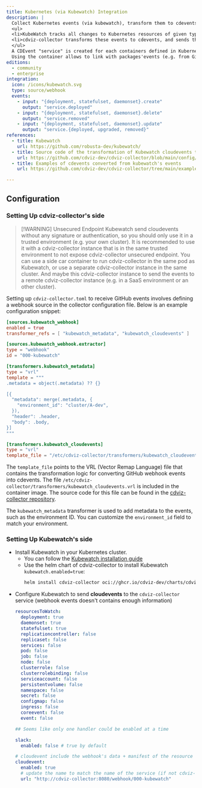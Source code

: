 ```yaml
---
title: Kubernetes (via Kubewatch) Integration
description: |
  Collect Kubernetes events (via kubewatch), transform them to cdevents.
  <ul>
  <li>KubeWatch tracks all changes to Kubernetes resources of given types.</li>
  <li>cdviz-collector transforms these events to cdevents, and sends them to the database, listeners,...</li>
  </ul>
  A CDEvent "service" is created for each containers defined in Kubernetes resource (deployment, statefulset, daemonset) that is created, updated, or deleted.
  Using the container allows to link with packages'events (e.g. from GitHub, GitLab, etc.) that are related to the container.
editions:
  - community
  - enterprise
integration:
  icon: /icons/kubewatch.svg
  type: source/webhook
  events:
    - input: "{deployment, statefulset, daemonset}.create"
      output: "service.deployed"
    - input: "{deployment, statefulset, daemonset}.delete"
      output: "service.removed"
    - input: "{deployment, statefulset, daemonset}.update"
      output: "service.{deployed, upgraded, removed}"
references:
  - title: Kubewatch
    url: https://github.com/robusta-dev/kubewatch/
  - title: Source code of the transformation of Kubewatch cloudevents to cdevents
    url: https://github.com/cdviz-dev/cdviz-collector/blob/main/config/transformers/kubewatch_cloudevents.vrl
  - title: Examples of cdevents converted from kubewatch's events
    url: https://github.com/cdviz-dev/cdviz-collector/tree/main/examples/assets/outputs/transform-kubewtach_cloudevents

---
```

<script setup>
import IntegrationCard from '../../../../components/IntegrationCard.vue'
</script>

<IntegrationCard />

## Configuration

### Setting Up cdviz-collector's side

> [!WARNING] Unsecured Endpoint
> Kubewatch send cloudevents without any signature or authentication, so you should only use it in a trusted environment (e.g. your own cluster). It is recommended to use it with a cdviz-collector instance that is in the same trusted environment to not expose cdviz-collector unsecured endpoint. You can use a side car container to run cdviz-collector in the same pod as Kubewatch, or use a separate cdviz-collector instance in the same cluster. And maybe this cdviz-collector instance to send the events to a remote cdviz-collector instance (e.g. in a SaaS environment or an other cluster).

Setting up `cdviz-collector.toml` to receive GitHub events involves defining a webhook source in the collector configuration file. Below is an example configuration snippet:

```toml
[sources.kubewatch_webhook]
enabled = true
transformer_refs = [ "kubewatch_metadata", "kubewatch_cloudevents" ]

[sources.kubewatch_webhook.extractor]
type = "webhook"
id = "000-kubewatch"

[transformers.kubewatch_metadata]
type = "vrl"
template = """
.metadata = object(.metadata) ?? {}

[{
  "metadata": merge(.metadata, {
    "environment_id": "cluster/A-dev",
  }),
  "header": .header,
  "body": .body,
}]
"""

[transformers.kubewatch_cloudevents]
type = "vrl"
template_file = "/etc/cdviz-collector/transformers/kubewatch_cloudevents.vrl"
```

The `template_file` points to the VRL (Vector Remap Language) file that contains the transformation logic for converting GitHub webhook events into cdevents. The file `/etc/cdviz-collector/transformers/kubewatch_cloudevents.vrl` is included in the container image. The source code for this file can be found in the [cdviz-collector repository]( https://github.com/cdviz-dev/cdviz-collector/blob/main/config/transformers/kubewatch_cloudevents.vrl).

The `kubewatch_metadata` transformer is used to add metadata to the events, such as the environment ID. You can customize the `environment_id` field to match your environment.

### Setting Up Kubewatch's side

- Install Kubewatch in your Kubernetes cluster.
  - You can follow the [Kubewatch installation guide](https://github.com/robusta-dev/kubewatch/tree/master?tab=readme-ov-file#install)
  - Use the helm chart of cdviz-collector to install Kubewatch `kubewatch.enabled=true`:
    ```bash
    helm install cdviz-collector oci://ghcr.io/cdviz-dev/charts/cdviz-collector --set kubewatch.enabled=true
    ```
- Configure Kubewatch to send **cloudevents** to the `cdviz-collector` service (webhook events doesn't contains enough information)
    ```yaml
    resourcesToWatch:
      deployment: true
      daemonset: true
      statefulset: true
      replicationcontroller: false
      replicaset: false
      services: false
      pod: false
      job: false
      node: false
      clusterrole: false
      clusterrolebinding: false
      serviceaccount: false
      persistentvolume: false
      namespace: false
      secret: false
      configmap: false
      ingress: false
      coreevent: false
      event: false

    ## Seems like only one handler could be enabled at a time

    slack:
      enabled: false # true by default

    # cloudevent include the webhook's data + manifest of the resource + ... use by the template
    cloudevent:
      enabled: true
      # update the name to match the name of the service (if not cdviz-collector)
      url: "http://cdviz-collector:8080/webhook/000-kubewatch"
    ```
